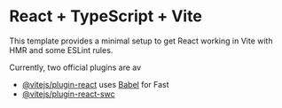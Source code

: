 # React + TypeScript + Vite

This template provides a minimal setup to get React working in Vite with HMR and some ESLint rules.

Currently, two official plugins are av
- [@vitejs/plugin-react](https://github.com/vitejs/vite-plugin-react/blob/main/packages/plugin-react/README.md) uses [Babel](https://babeljs.io/) for Fast 
- [@vitejs/plugin-react-swc](https://github.com/vitejs/vite-plugin-react-swc) 


